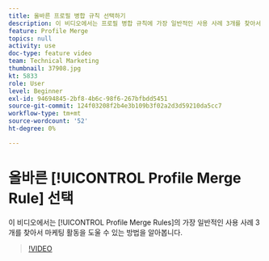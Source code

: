 ```yaml
---
title: 올바른 프로필 병합 규칙 선택하기
description: 이 비디오에서는 프로필 병합 규칙에 가장 일반적인 사용 사례 3개를 찾아서 마케팅 활동을 도울 수 있는 방법을 알아봅니다.
feature: Profile Merge
topics: null
activity: use
doc-type: feature video
team: Technical Marketing
thumbnail: 37908.jpg
kt: 5833
role: User
level: Beginner
exl-id: 94694845-2bf8-4b6c-98f6-267bfbdd5451
source-git-commit: 124f03208f2b4e3b109b3f02a2d3d59210da5cc7
workflow-type: tm+mt
source-wordcount: '52'
ht-degree: 0%

---
```


# 올바른 [!UICONTROL Profile Merge Rule] 선택

이 비디오에서는 [!UICONTROL Profile Merge Rules]의 가장 일반적인 사용 사례 3개를 찾아서 마케팅 활동을 도울 수 있는 방법을 알아봅니다.

>[!VIDEO](https://video.tv.adobe.com/v/326872/?quality=12&learn=on&captions=kor)
